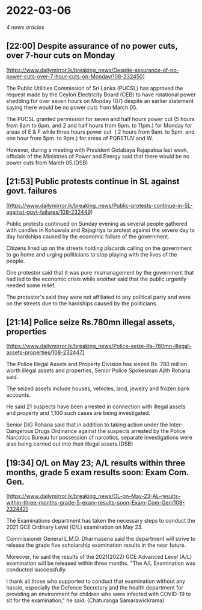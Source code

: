 # 2022-03-06

*4 news articles*

## [22:00] Despite assurance of no power cuts, over 7-hour cuts on Monday

[https://www.dailymirror.lk/breaking_news/Despite-assurance-of-no-power-cuts-over-7-hour-cuts-on-Monday/108-232450]

The Public Utilities Commission of Sri Lanka (PUCSL) has approved the request made by the Ceylon Electricity Board (CEB) to have rotational power shedding for over seven hours on Monday (07) despite an earlier statement saying there would be no power cuts from March 05.

The PUCSL granted permission for seven and half hours power cut (5 hours from 8am to 6pm. and 2 and half hours from 6pm. to 11pm.) for Monday for areas of E & F while three hours power cut  ( 2 hours from 9am. to 5pm. and one hour from 5pm. to 9pm.) for areas of PQRSTUV and W.

However, during a meeting with President Gotabaya Rajapaksa last week, officials of the Ministries of Power and Energy said that there would be no power cuts from March 05.(DSB)

## [21:53] Public protests continue in SL against govt. failures

[https://www.dailymirror.lk/breaking_news/Public-protests-continue-in-SL-against-govt-failures/108-232449]

Public protests continued on Sunday evening as several people gathered with candles in Kohuwala and Rajagiriya to protest against the severe day to day hardships caused by the economic failure of the government.

Citizens lined up on the streets holding placards calling on the government to go home and urging politicians to stop playing with the lives of the people.

One protestor said that it was pure mismanagement by the government that had led to the economic crisis while another said that the public urgently needed some relief.

The protestor's said they were not affiliated to any political party and were on the streets due to the hardships caused by the politicians.

## [21:14] Police seize Rs.780mn illegal assets, properties

[https://www.dailymirror.lk/breaking_news/Police-seize-Rs-780mn-illegal-assets-properties/108-232447]

The Police Illegal Assets and Property Division has siezed Rs. 780 million worth illegal assets and properties, Senior Police Spokesman Ajith Rohana said.

The seized assets include houses, vehicles, land, jewelry and frozen bank accounts.

He said 21 suspects have been arrested in connection with illegal assets and property and 1,100 such cases are being investigated.

Senior DIG Rohana said that in addition to taking action under the Inter-Dangerous Drugs Ordinance against the suspects arrested by the Police Narcotics Bureau for possession of narcotics, separate investigations were also being carried out into their illegal assets.(DSB)

## [19:34] O/L on May 23; A/L results within three months, grade 5 exam results soon: Exam Com. Gen.

[https://www.dailymirror.lk/breaking_news/OL-on-May-23-AL-results-within-three-months-grade-5-exam-results-soon-Exam-Com-Gen/108-232442]

The Examinations department has taken the necessary steps to conduct the 2021 GCE Ordinary Level (O/L) examination on May 23.

Commissioner General L.M.D. Dharmasena said the department will strive to release the grade five scholarship examination results in the near future.

Moreover, he said the results of the 2021(2022) GCE Advanced Level (A/L) examination will be released within three months. "The A/L Examination was conducted successfully.

I thank all those who supported to conduct that examination without any hassle, especially the Defence Secretary and the health department for providing an environment for children who were infected with COVID-19 to sit for the examination," he said. (Chaturanga Samarawickrama)